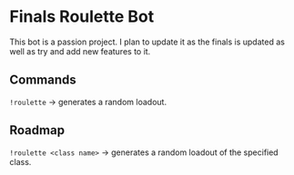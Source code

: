 # Finals Roulette Bot
This bot is a passion project. I plan to update it as the finals is updated as well as try and add new features to it. 

## Commands 
`!roulette` -> generates a random loadout.  


## Roadmap
`!roulette <class name>` -> generates a random loadout of the specified class. 
